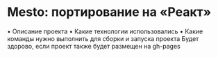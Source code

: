 
# Mesto: портирование на «Реакт»
•      Описание проекта
•      Какие технологии использовались
•      Какие команды нужно выполнить для сборки и запуска проекта
Будет здорово, если проект также будет размещен на gh-pages